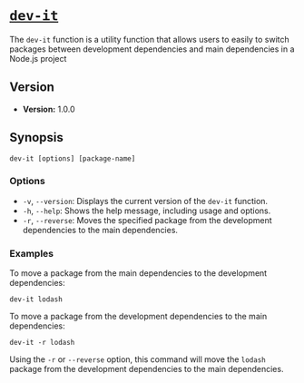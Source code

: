 # [`dev-it`](../../functions/dev-it.fish)

The `dev-it` function is a utility function that allows users to easily to switch packages between development dependencies and main dependencies in a Node.js project

## Version

- **Version:** 1.0.0

## Synopsis

```shell
dev-it [options] [package-name]
```

### Options

- `-v`, `--version`: Displays the current version of the `dev-it` function.
- `-h`, `--help`: Shows the help message, including usage and options.
- `-r`, `--reverse`: Moves the specified package from the development dependencies to the main dependencies.

### Examples

To move a package from the main dependencies to the development dependencies:

```shell
dev-it lodash
```

To move a package from the development dependencies to the main dependencies:

```shell
dev-it -r lodash
```

Using the `-r` or `--reverse` option, this command will move the `lodash` package from the development dependencies to the main dependencies.
